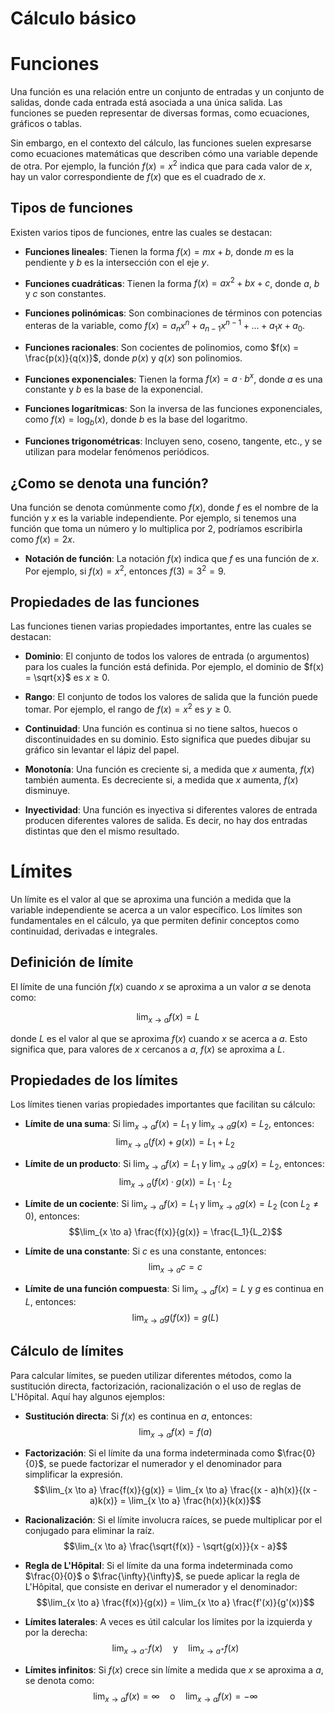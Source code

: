 # Cálculo básico

# Funciones

Una función es una relación entre un conjunto de entradas y un conjunto de salidas, donde cada entrada está asociada a una única salida. Las funciones se pueden representar de diversas formas, como ecuaciones, gráficos o tablas.

Sin embargo, en el contexto del cálculo, las funciones suelen expresarse como ecuaciones matemáticas que describen cómo una variable depende de otra. Por ejemplo, la función $f(x) = x^2$ indica que para cada valor de $x$, hay un valor correspondiente de $f(x)$ que es el cuadrado de $x$.

## Tipos de funciones

Existen varios tipos de funciones, entre las cuales se destacan:
- **Funciones lineales**: Tienen la forma $f(x) = mx + b$, donde $m$ es la pendiente y $b$ es la intersección con el eje $y$.

- **Funciones cuadráticas**: Tienen la forma $f(x) = ax^2 + bx + c$, donde $a$, $b$ y $c$ son constantes.

- **Funciones polinómicas**: Son combinaciones de términos con potencias enteras de la variable, como $f(x) = a_n x^n + a_{n-1} x^{n-1} + ... + a_1 x + a_0$.

- **Funciones racionales**: Son cocientes de polinomios, como $f(x) = \frac{p(x)}{q(x)}$, donde $p(x)$ y $q(x)$ son polinomios.

- **Funciones exponenciales**: Tienen la forma $f(x) = a \cdot b^x$, donde $a$ es una constante y $b$ es la base de la exponencial.

- **Funciones logarítmicas**: Son la inversa de las funciones exponenciales, como $f(x) = \log_b(x)$, donde $b$ es la base del logaritmo.

- **Funciones trigonométricas**: Incluyen seno, coseno, tangente, etc., y se utilizan para modelar fenómenos periódicos.

## ¿Como se denota una función?

Una función se denota comúnmente como $f(x)$, donde $f$ es el nombre de la función y $x$ es la variable independiente. Por ejemplo, si tenemos una función que toma un número y lo multiplica por 2, podríamos escribirla como $f(x) = 2x$.

- **Notación de función**: La notación $f(x)$ indica que $f$ es una función de $x$. Por ejemplo, si $f(x) = x^2$, entonces $f(3) = 3^2 = 9$.

## Propiedades de las funciones

Las funciones tienen varias propiedades importantes, entre las cuales se destacan:

- **Dominio**: El conjunto de todos los valores de entrada (o argumentos) para los cuales la función está definida. Por ejemplo, el dominio de $f(x) = \sqrt{x}$ es $x \geq 0$.

- **Rango**: El conjunto de todos los valores de salida que la función puede tomar. Por ejemplo, el rango de $f(x) = x^2$ es $y \geq 0$.

- **Continuidad**: Una función es continua si no tiene saltos, huecos o discontinuidades en su dominio. Esto significa que puedes dibujar su gráfico sin levantar el lápiz del papel.

- **Monotonía**: Una función es creciente si, a medida que $x$ aumenta, $f(x)$ también aumenta. Es decreciente si, a medida que $x$ aumenta, $f(x)$ disminuye.

- **Inyectividad**: Una función es inyectiva si diferentes valores de entrada producen diferentes valores de salida. Es decir, no hay dos entradas distintas que den el mismo resultado.

# Límites

Un límite es el valor al que se aproxima una función a medida que la variable independiente se acerca a un valor específico. Los límites son fundamentales en el cálculo, ya que permiten definir conceptos como continuidad, derivadas e integrales.

## Definición de límite

El límite de una función $f(x)$ cuando $x$ se aproxima a un valor $a$ se denota como:

$$\lim_{x \to a} f(x) = L$$

donde $L$ es el valor al que se aproxima $f(x)$ cuando $x$ se acerca a $a$. Esto significa que, para valores de $x$ cercanos a $a$, $f(x)$ se aproxima a $L$.

## Propiedades de los límites

Los límites tienen varias propiedades importantes que facilitan su cálculo:

- **Límite de una suma**: Si $\lim_{x \to a} f(x) = L_1$ y $\lim_{x \to a} g(x) = L_2$, entonces:
$$\lim_{x \to a} (f(x) + g(x)) = L_1 + L_2$$

- **Límite de un producto**: Si $\lim_{x \to a} f(x) = L_1$ y $\lim_{x \to a} g(x) = L_2$, entonces:
$$\lim_{x \to a} (f(x) \cdot g(x)) = L_1 \cdot L_2$$

- **Límite de un cociente**: Si $\lim_{x \to a} f(x) = L_1$ y $\lim_{x \to a} g(x) = L_2$ (con $L_2 \neq 0$), entonces:
$$\lim_{x \to a} \frac{f(x)}{g(x)} = \frac{L_1}{L_2}$$

- **Límite de una constante**: Si $c$ es una constante, entonces:
$$\lim_{x \to a} c = c$$

- **Límite de una función compuesta**: Si $\lim_{x \to a} f(x) = L$ y $g$ es continua en $L$, entonces:
$$\lim_{x \to a} g(f(x)) = g(L)$$

## Cálculo de límites

Para calcular límites, se pueden utilizar diferentes métodos, como la sustitución directa, factorización, racionalización o el uso de reglas de L'Hôpital. Aquí hay algunos ejemplos:

- **Sustitución directa**: Si $f(x)$ es continua en $a$, entonces:
$$\lim_{x \to a} f(x) = f(a)$$

- **Factorización**: Si el límite da una forma indeterminada como $\frac{0}{0}$, se puede factorizar el numerador y el denominador para simplificar la expresión.
$$\lim_{x \to a} \frac{f(x)}{g(x)} = \lim_{x \to a} \frac{(x - a)h(x)}{(x - a)k(x)} = \lim_{x \to a} \frac{h(x)}{k(x)}$$

- **Racionalización**: Si el límite involucra raíces, se puede multiplicar por el conjugado para eliminar la raíz.
$$\lim_{x \to a} \frac{\sqrt{f(x)} - \sqrt{g(x)}}{x - a}$$

- **Regla de L'Hôpital**: Si el límite da una forma indeterminada como $\frac{0}{0}$ o $\frac{\infty}{\infty}$, se puede aplicar la regla de L'Hôpital, que consiste en derivar el numerador y el denominador:
$$\lim_{x \to a} \frac{f(x)}{g(x)} = \lim_{x \to a} \frac{f'(x)}{g'(x)}$$

- **Límites laterales**: A veces es útil calcular los límites por la izquierda y por la derecha:
$$\lim_{x \to a^-} f(x) \quad \text{y} \quad \lim_{x \to a^+} f(x)$$

- **Límites infinitos**: Si $f(x)$ crece sin límite a medida que $x$ se aproxima a $a$, se denota como:
$$\lim_{x \to a} f(x) = \infty \quad \text{o} \quad \lim_{x \to a} f(x) = -\infty$$

